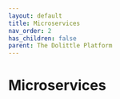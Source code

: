 ```yaml
---
layout: default
title: Microservices
nav_order: 2
has_children: false
parent: The Dolittle Platform
---
```

# Microservices